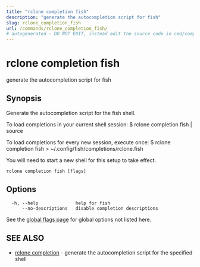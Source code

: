 ```yaml
---
title: "rclone completion fish"
description: "generate the autocompletion script for fish"
slug: rclone_completion_fish
url: /commands/rclone_completion_fish/
# autogenerated - DO NOT EDIT, instead edit the source code in cmd/completion/fish/ and as part of making a release run "make commanddocs"
---
```

# rclone completion fish

generate the autocompletion script for fish

## Synopsis


Generate the autocompletion script for the fish shell.

To load completions in your current shell session:
$ rclone completion fish | source

To load completions for every new session, execute once:
$ rclone completion fish > ~/.config/fish/completions/rclone.fish

You will need to start a new shell for this setup to take effect.


```
rclone completion fish [flags]
```

## Options

```
  -h, --help              help for fish
      --no-descriptions   disable completion descriptions
```

See the [global flags page](/flags/) for global options not listed here.

## SEE ALSO

* [rclone completion](/commands/rclone_completion/)	 - generate the autocompletion script for the specified shell

